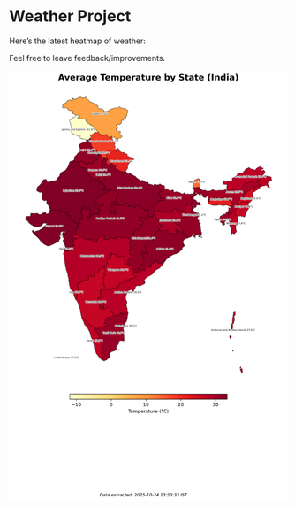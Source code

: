 # Weather Project

Here’s the latest heatmap of weather:

Feel free to leave feedback/improvements.

![India Heatmap](docs/assets/india_heatmap.png?v=FB36D3)

